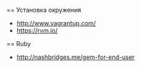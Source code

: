 == Установка окружения

* http://www.vagrantup.com/
* https://rvm.io/

== Ruby
 * http://nashbridges.me/gem-for-end-user